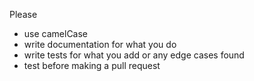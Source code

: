 Please
* use camelCase
* write documentation for what you do
* write tests for what you add or any edge cases found
* test before making a pull request
